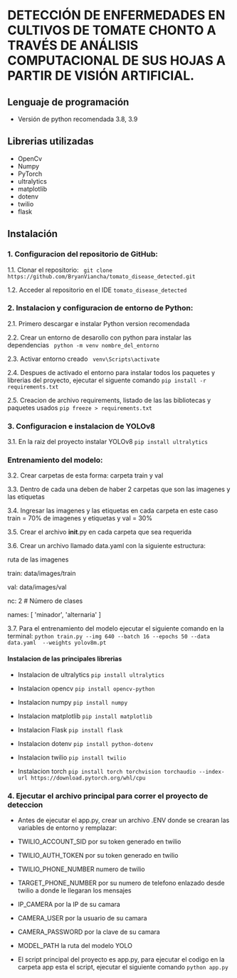 # DETECCIÓN DE ENFERMEDADES EN CULTIVOS DE TOMATE CHONTO A TRAVÉS DE ANÁLISIS COMPUTACIONAL DE SUS HOJAS A PARTIR DE VISIÓN ARTIFICIAL.

## Lenguaje de programación
- Versión de python recomendada 3.8, 3.9

## Librerias utilizadas
- OpenCv
- Numpy
- PyTorch
- ultralytics
- matplotlib
- dotenv
- twilio
- flask

## Instalación

### 1. Configuracion del repositorio de GitHub:
1.1. Clonar el repositorio:
   ``` git clone https://github.com/BryanViancha/tomato_disease_detected.git```

1.2. Acceder al repositorio en el IDE ```tomato_disease_detected```

### 2. Instalacion y configuracion de entorno de Python:
2.1. Primero descargar e instalar Python version recomendada

2.2. Crear un entorno de desarollo con python para instalar las dependencias 
``` python -m venv nombre_del_entorno```

2.3. Activar entorno creado
``` venv\Scripts\activate```

2.4. Despues de activado el entorno para instalar todos los paquetes y librerias del proyecto, ejecutar el siguente comando
   ```pip install -r requirements.txt```

2.5. Creacion de archivo requirements, listado de las las bibliotecas y paquetes usados
```pip freeze > requirements.txt```

### 3. Configuracion e instalacion de YOLOv8
3.1. En la raiz del proyecto instalar YOLOv8 ```pip install ultralytics```

### Entrenamiento del modelo:
3.2. Crear carpetas de esta forma: carpeta train y val

3.3. Dentro de cada una deben de haber 2 carpetas que son las imagenes y las etiquetas

3.4. Ingresar las imagenes y las etiquetas en cada carpeta en este caso train = 70% de imagenes y etiquetas y val = 30%

3.5. Crear el archivo __init__.py en cada carpeta que sea requerida

3.6. Crear un archivo llamado data.yaml con la siguiente estructura:

   ruta de las imagenes

   train: data/images/train 

   val: data/images/val

   nc: 2   # Número de clases

   names: [ 'minador', 'alternaria' ]

3.7. Para el entrenamiento del modelo ejecutar el siguiente comando en la terminal: ```python train.py --img 640 --batch 16 --epochs 50 --data data.yaml  --weights yolov8m.pt```

#### Instalacion de las principales librerias
- Instalacion de ultralytics ```pip install ultralytics```

- Instalacion opencv ```pip install opencv-python```

- Instalacion numpy ```pip install numpy```

- Instalacion matplotlib ```pip install matplotlib```

- Instalacion Flask ```pip install flask```

- Instalacion dotenv ```pip install python-dotenv```

- Instalacion twilio ```pip install twilio```

- Instalacion torch ```pip install torch torchvision torchaudio --index-url https://download.pytorch.org/whl/cpu```

### 4. Ejecutar el archivo principal para correr el proyecto de deteccion
- Antes de ejecutar el app.py, crear un archivo .ENV donde se crearan las variables de entorno y remplazar:

- TWILIO_ACCOUNT_SID por su token generado en twilio

- TWILIO_AUTH_TOKEN por su token generado en twilio

- TWILIO_PHONE_NUMBER numero de twilio

- TARGET_PHONE_NUMBER por su numero de telefono enlazado desde twilio a donde le llegaran los mensajes

- IP_CAMERA por la IP de su camara

- CAMERA_USER por la usuario de su camara

- CAMERA_PASSWORD por la clave de su camara

- MODEL_PATH la ruta del modelo YOLO

- El script principal del proyecto es app.py, para ejecutar el codigo en la carpeta app esta el script, ejecutar el siguiente comando ```python app.py```



